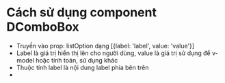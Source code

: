 # Cách sử dụng component DComboBox

- Truyền vào prop: listOption dạng [{label: 'label', value: 'value'}]
- Label là giá trị hiển thị lên cho người dùng, value là giá trị sử dụng để
  v-model hoặc tính toán, sử dụng khác
- Thuộc tính label là nội dung label phía bên trên
-
